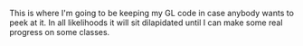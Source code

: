This is where I'm going to be keeping my GL code in case anybody wants to peek at it. In all likelihoods it will sit dilapidated until I can make some real progress on some classes. 
